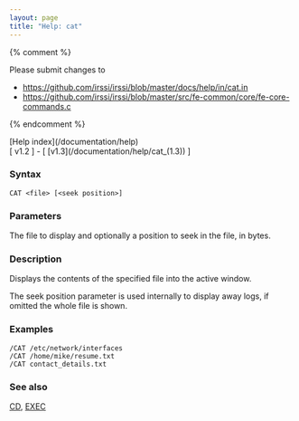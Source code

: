 ```yaml
---
layout: page
title: "Help: cat"
---
```


{% comment %}

Please submit changes to
- https://github.com/irssi/irssi/blob/master/docs/help/in/cat.in
- https://github.com/irssi/irssi/blob/master/src/fe-common/core/fe-core-commands.c


{% endcomment %}
<nav markdown="1">
[Help index](/documentation/help)
</nav>

<nav markdown="1">
[ v1.2 ] - [ [v1.3](/documentation/help/cat_(1.3)) ]
</nav>

### Syntax ###

<div class="highlight irssisyntax"><pre style="\-\-cmdlen:3ch"><code><span class="synB">CAT</span> <span class="synB05">&lt;file></span> <span class="syn10">[<span class="syn09">&lt;seek position></span>]</span></code></pre></div>



### Parameters ###

The file to display and optionally a position to seek in the file,
in bytes.

### Description ###

Displays the contents of the specified file into the active window.

The seek position parameter is used internally to display away logs, if
omitted the whole file is shown.

### Examples ###

    /CAT /etc/network/interfaces
    /CAT /home/mike/resume.txt
    /CAT contact_details.txt

### See also ###
[CD](/documentation/help/cd), [EXEC](/documentation/help/exec)

